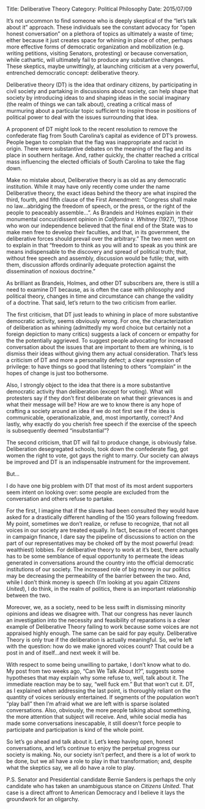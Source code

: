 Title: Deliberative Theory
Category: Political Philosophy
Date: 2015/07/09

It’s not uncommon to find someone who is deeply skeptical of the “let’s talk about it” approach. These individuals see the constant advocacy for “open honest conversation” on a plethora of topics as ultimately a waste of time; either because it just creates space for whining in place of other, perhaps more effective forms of democratic organization and mobilization (e.g. writing petitions, visiting Senators, protesting) or because conversation, while cathartic, will ultimately fail to produce any substantive changes. These skeptics, maybe unwittingly, at launching criticism at a very powerful, entrenched democratic concept: deliberative theory.

Deliberative theory (DT) is the idea that ordinary citizens, by participating in civil society and partaking in discussions about society, can help shape that society by introducing ideas to and shaping ideas in the social imaginary (the realm of things we can talk about), creating a critical mass of murmuring about a particular topic sufficient to inspire those in positions of political power to deal with the issues surrounding that idea.

A proponent of DT might look to the recent resolution to remove the confederate flag from South Carolina’s capital as evidence of DT’s prowess. People began to complain that the flag was inappropriate and racist in origin. There were substantive debates on the meaning of the flag and its place in southern heritage. And, rather quickly, the chatter reached a critical mass influencing the elected officials of South Carolina to take the flag down.

Make no mistake about, Deliberative theory is as old as any democratic institution. While it may have only recently come under the name Deliberative theory, the exact ideas behind the theory are what inspired the third, fourth, and fifth clause of the First Amendment: “Congress shall make no law...abridging the freedom of speech, or the press, or the right of the people to peaceably assemble...”. As Brandeis and Holmes explain in their monumental concur/dissent opinion in *California v. Whitney* (1927), “[t]hose who won our independence believed that the final end of the State was to make men free to develop their faculties, and that, in its government, the deliberative forces should prevail over the arbitrary.” The two men went on to explain in that “freedom to think as you will and to speak as you think are means indispensable to the discovery and spread of political truth; that, without free speech and assembly, discussion would be futile; that, with them, discussion affords ordinarily adequate protection against the dissemination of noxious doctrine.”

As brilliant as Brandeis, Holmes, and other DT subscribers are, there is still a need to examine DT because, as is often the case with philosophy and political theory, changes in time and circumstance can change the validity of a doctrine. That said, let’s return to the two criticism from earlier.

The first criticism, that DT just leads to whining in place of more substantive democratic activity, seems obviously wrong. For one, the characterization of deliberation as whining (admittedly my word choice but certainly not a foreign depiction to many critics) suggests a lack of concern or empathy for the the potentially aggrieved. To suggest people advocating for increased conversation about the issues that are important to them are whining, is to dismiss their ideas without giving them any actual consideration. That’s less a criticism of DT and more a personality defect; a clear expression of privilege: to have things so good that listening to others “complain” in the hopes of change is just too bothersome. 

Also, I strongly object to the idea that there is a more substantive democratic activity than deliberation (except for voting). What will protesters say if they don’t first deliberate on what their grievances is and what their message will be? How are we to know there is any hope of crafting a society around an idea if we do not first see if the idea is communicable, operationalizable, and, most importantly, correct? And lastly, why exactly do you cherish free speech if the exercise of the speech is subsequently deemed “insubstantial”?

The second criticism, that DT will fail to produce change, is obviously false. Deliberation desegregated schools, took down the confederate flag, got women the right to vote, got gays the right to marry. Our society can always be improved and DT is an indispensable instrument for the improvement.

But…

I do have one big problem with DT that most of its most ardent supporters seem intent on looking over: some people are excluded from the conversation and others refuse to partake.

For the first, I imagine that if the slaves had been consulted they would have asked for a drastically different handling of the 150 years following freedom. My point, sometimes we don’t realize, or refuse to recognize, that not all voices in our society are treated equally. In fact, because of recent changes in campaign finance, I dare say the pipeline of discussions to action on the part of our representatives may be choked off by the most powerful (read: wealthiest) lobbies. For deliberative theory to work at it’s best, there actually has to be some semblance of equal opportunity to permeate the ideas generated in conversations around the country into the official democratic institutions of our society. The increased role of big money in our politics may be decreasing the permeability of the barrier between the two. And, while I don’t think money is speech (I’m looking at you again *Citizens United*), I do think, in the realm of politics, there is an important relationship between the two.

Moreover, we, as a society, need to be less swift in dismissing minority opinions and ideas we disagree with. That our congress has never launch an investigation into the necessity and feasibility of reparations is a clear example of Deliberative Theory failing to work because some voices are not appraised highly enough. The same can be said for pay equity. Deliberative Theory is only true if the deliberation is actually meaningful. 
So, we’re left with the question: how do we make ignored voices count? That could be a post in and of itself...and next week it will be.

With respect to some being unwilling to partake, I don’t know what to do. My post from two weeks ago, “Can We Talk About It?”, suggests some hypotheses that may explain why some refuse to, well, talk about it. The immediate reaction may be to say, “well fuck em.” But that won’t cut it. DT, as I explained when addressing the last point, is thoroughly reliant on the quantity of voices seriously entertained. If segments of the population won’t “play ball” then I’m afraid what we are left with is sparse isolated conversations. Also, obviously, the more people talking about something, the more attention that subject will receive. And, while social media has made some conversations inescapable, it still doesn’t force people to participate and participation is kind of the whole point.

So let’s go ahead and talk about it. Let’s keep having open, honest conversations, and let’s continue to enjoy the perpetual progress our society is making. No, our society isn’t perfect, and there is a lot of work to be done, but we all have a role to play in that transformation; and, despite what the skeptics say, we all do have a role to play.

P.S. Senator and Presidential candidate Bernie Sanders is perhaps the only candidate who has taken an unambiguous stance on *Citizens United*. That case is a direct affront to American Democracy and I believe it lays the groundwork for an oligarchy.

